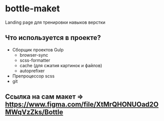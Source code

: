 # bottle-maket
Landing page для тренировки навыков верстки
 
 ## Что используется в проекте?
 
 - Сборщик проектов Gulp
   - browser-sync 
   - scss-formatter
   - cache (для сжатия картинок и файлов)
   - autoprefixer
- Препроцессор scss
- git

## Ссылка на сам макет => https://www.figma.com/file/XtMrQHONUOad2OMWqVzZks/Bottle

